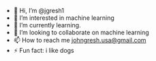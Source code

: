 - 👋 Hi, I’m @jgresh1
- 👀 I’m interested in machine learning
- 🌱 I’m currently learning.
- 💞️ I’m looking to collaborate on machine learning 
- 📫 How to reach me johngresh.usa@gmail.com
- ⚡ Fun fact: i like dogs 

<!---
jgresh1/jgresh1 is a ✨ special ✨ repository because its `README.md` (this file) appears on your GitHub profile.
You can click the Preview link to take a look at your changes.
--->
